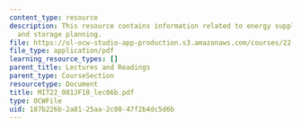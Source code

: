 ```yaml
---
content_type: resource
description: This resource contains information related to energy supply, demand,
  and storage planning.
file: https://ol-ocw-studio-app-production.s3.amazonaws.com/courses/22-081j-introduction-to-sustainable-energy-fall-2010/187b226b2a8125aa2c0047f2b4dc5d6b_MIT22_081JF10_lec06b.pdf
file_type: application/pdf
learning_resource_types: []
parent_title: Lectures and Readings
parent_type: CourseSection
resourcetype: Document
title: MIT22_081JF10_lec06b.pdf
type: OCWFile
uid: 187b226b-2a81-25aa-2c00-47f2b4dc5d6b
---
```

